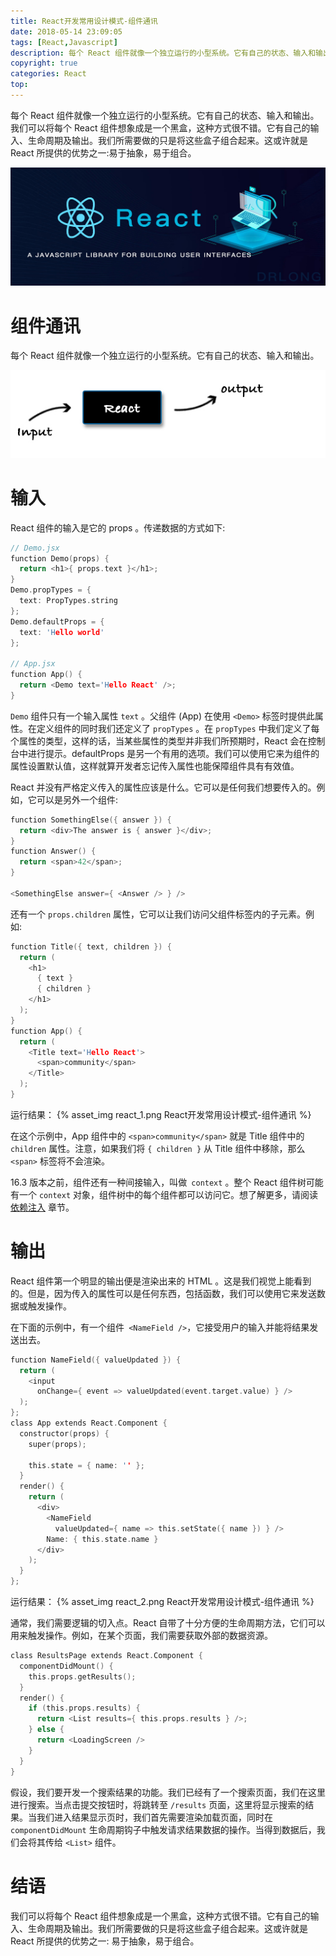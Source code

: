 ```yaml
---
title: React开发常用设计模式-组件通讯
date: 2018-05-14 23:09:05
tags: [React,Javascript]
description: 每个 React 组件就像一个独立运行的小型系统。它有自己的状态、输入和输出。我们可以将每个 React 组件想象成是一个黑盒，这种方式很不错。它有自己的输入、生命周期及输出。我们所需要做的只是将这些盒子组合起来。这或许就是 React 所提供的优势之一:易于抽象，易于组合。
copyright: true
categories: React
top:
---
```

每个 React 组件就像一个独立运行的小型系统。它有自己的状态、输入和输出。我们可以将每个 React 组件想象成是一个黑盒，这种方式很不错。它有自己的输入、生命周期及输出。我们所需要做的只是将这些盒子组合起来。这或许就是 React 所提供的优势之一:易于抽象，易于组合。

![React](https://raw.githubusercontent.com/Duanruilong/phone_drl/master/image/blog/react_d.png)

<!--more-->

# 组件通讯
每个 React 组件就像一个独立运行的小型系统。它有自己的状态、输入和输出。

![输入](React开发常用设计模式-组件通讯/reactput.png)

# 输入
React 组件的输入是它的 props 。传递数据的方式如下:
```h
// Demo.jsx
function Demo(props) {
  return <h1>{ props.text }</h1>;
}
Demo.propTypes = {
  text: PropTypes.string
};
Demo.defaultProps = {
  text: 'Hello world'
};

// App.jsx
function App() {
  return <Demo text='Hello React' />;
}
```
`Demo` 组件只有一个输入属性 `text` 。父组件 (App) 在使用 `<Demo>` 标签时提供此属性。在定义组件的同时我们还定义了 `propTypes` 。在 `propTypes` 中我们定义了每个属性的类型，这样的话，当某些属性的类型并非我们所预期时，React 会在控制台中进行提示。defaultProps 是另一个有用的选项。我们可以使用它来为组件的属性设置默认值，这样就算开发者忘记传入属性也能保障组件具有有效值。

React 并没有严格定义传入的属性应该是什么。它可以是任何我们想要传入的。例如，它可以是另外一个组件:
```h
function SomethingElse({ answer }) {
  return <div>The answer is { answer }</div>;
}
function Answer() {
  return <span>42</span>;
}

<SomethingElse answer={ <Answer /> } />
```

还有一个 `props.children` 属性，它可以让我们访问父组件标签内的子元素。例如:
```h
function Title({ text, children }) {
  return (
    <h1>
      { text }
      { children }
    </h1>
  );
}
function App() {
  return (
    <Title text='Hello React'>
      <span>community</span>
    </Title>
  );
}
```
运行结果：
{% asset_img react_1.png React开发常用设计模式-组件通讯 %}
<!-- ![运行结果](React开发常用设计模式-组件通讯/react_1.png) -->

在这个示例中，App 组件中的 `<span>community</span>` 就是 Title 组件中的 `children` 属性。注意，如果我们将 `{ children }` 从 Title 组件中移除，那么 `<span>` 标签将不会渲染。

16.3 版本之前，组件还有一种间接输入，叫做` context` 。整个 React 组件树可能有一个 `context` 对象，组件树中的每个组件都可以访问它。想了解更多，请阅读 [依赖注入](http://sangka-z.com/react-in-patterns-cn/chapter-10/) 章节。

# 输出
React 组件第一个明显的输出便是渲染出来的 HTML 。这是我们视觉上能看到的。但是，因为传入的属性可以是任何东西，包括函数，我们可以使用它来发送数据或触发操作。

在下面的示例中，有一个组件` <NameField />`，它接受用户的输入并能将结果发送出去。
```h
function NameField({ valueUpdated }) {
  return (
    <input
      onChange={ event => valueUpdated(event.target.value) } />
  );
};
class App extends React.Component {
  constructor(props) {
    super(props);

    this.state = { name: '' };
  }
  render() {
    return (
      <div>
        <NameField
          valueUpdated={ name => this.setState({ name }) } />
        Name: { this.state.name }
      </div>
    );
  }
};
```
运行结果：
{% asset_img react_2.png React开发常用设计模式-组件通讯 %}

<!-- ![运行结果](**React-开发常用设计模式-前言**/react_2.png) -->

通常，我们需要逻辑的切入点。React 自带了十分方便的生命周期方法，它们可以用来触发操作。例如，在某个页面，我们需要获取外部的数据资源。
```h
class ResultsPage extends React.Component {
  componentDidMount() {
    this.props.getResults();
  }
  render() {
    if (this.props.results) {
      return <List results={ this.props.results } />;
    } else {
      return <LoadingScreen />
    }
  }
}
```
假设，我们要开发一个搜索结果的功能。我们已经有了一个搜索页面，我们在这里进行搜索。当点击提交按钮时，将跳转至 `/results` 页面，这里将显示搜索的结果。当我们进入结果显示页时，我们首先需要渲染加载页面，同时在` componentDidMount` 生命周期钩子中触发请求结果数据的操作。当得到数据后，我们会将其传给 `<List>` 组件。

# 结语
我们可以将每个 React 组件想象成是一个黑盒，这种方式很不错。它有自己的输入、生命周期及输出。我们所需要做的只是将这些盒子组合起来。这或许就是 React 所提供的优势之一: 易于抽象，易于组合。

